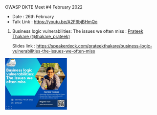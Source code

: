 OWASP DKTE Meet #4 February 2022

* Date : 26th February
* Talk Link : https://youtu.be/A2F6bjBHmQo

1) Business logic vulnerabilities: The issues we often miss : <a href="https://twitter.com/thakare_prateek">Prateek Thakare (@thakare_prateek)</a>

    Slides link : https://speakerdeck.com/prateekthakare/business-logic-vulnerabilities-the-issues-we-often-miss

<img src="/assets/images/events/feb2022.jpg" width="40%"  alt="OWASP Meet 04"/>